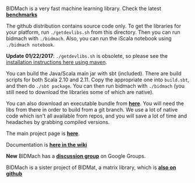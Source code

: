 

BIDMach is a very fast machine learning library. Check the latest <b><a href="https://github.com/BIDData/BIDMach/wiki/Benchmarks">benchmarks</a></b>

The github distribution contains source code only. To get the libraries for your platform, run `./getdevlibs.sh` from this directory. Then you can run bidmach with `./bidmach`. Also, you can run the iScala notebook using `./bidmach notebook`.

**Update 01/22/2017**: `./getdevlibs.sh` is obsolete, so please see the <a href="https://github.com/BIDData/BIDMach/wiki/Installing-and-Running">installation instructions here using maven</a>.

You can build the Java/Scala main jar with sbt (included). There are build scripts for both Scala 2.10 and 2.11. Copy the appropriate one into `build.sbt`, and then do `./sbt package`. You can then run bidmach with `./bidmach` (you still need to download the libraries some of which are native).

You can also download an executable bundle from <b><a href="http://bid2.berkeley.edu/bid-data-project/download/">here</a></b>. You will need the libs from there in order to build from a git branch. We use a lot of native code which isn't all available from repos, and you will save a lot of time and headaches by grabbing compiled versions.

The main project page is <b><a href="http://bid2.berkeley.edu/bid-data-project/">here</a></b>.

Documentation is <b><a href="https://github.com/BIDData/BIDMach/wiki">here in the wiki</a></b>

<b>New</b> BIDMach has a <b><a href="https://groups.google.com/forum/#!forum/bidmach-users-group">discussion group</a></b> on Google Groups.

BIDMach is a sister project of BIDMat, a matrix library, which is 
<b><a href="https://github.com/BIDData/BIDMat">also on github</a></b>

